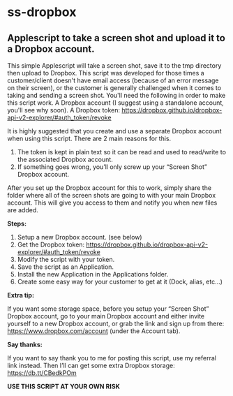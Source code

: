 # ss-dropbox
## Applescript to take a screen shot and upload it to a Dropbox account.
This simple Applescript will take a screen shot, save it to the tmp directory then upload to Dropbox. This script was developed for those times a customer/client doesn't have email access (because of an error message on their screen), or the customer is generally challenged when it comes to taking and sending a screen shot.
You'll need the following in order to make this script work. A Dropbox account (I suggest using a standalone account, you'll see why soon). A Dropbox token: https://dropbox.github.io/dropbox-api-v2-explorer/#auth_token/revoke

It is highly suggested that you create and use a separate Dropbox account when using this script. There are 2 main reasons for this.

1. The token is kept in plain text so it can be read and used to read/write to the associated Dropbox account.
2. If something goes wrong, you’ll only screw up your “Screen Shot” Dropbox account.

After you set up the Dropbox account for this to work, simply share the folder where all of the screen shots are going to with your main Dropbox account. This will give you access to them and notify you when new files are added.

**Steps:**

1. Setup a new Dropbox account. (see below)
2. Get the Dropbox token: https://dropbox.github.io/dropbox-api-v2-explorer/#auth_token/revoke
3. Modify the script with your token.
4. Save the script as an Application.
5. Install the new Application in the Applications folder.
6. Create some easy way for your customer to get at it (Dock, alias, etc…)

**Extra tip:**

If you want some storage space, before you setup your “Screen Shot” Dropbox account, go to your main Dropbox account and either invite yourself to a new Dropbox account, or grab the link and sign up from there: https://www.dropbox.com/account (under the Account tab).

**Say thanks:**

If you want to say thank you to me for posting this script, use my referral link instead. Then I’ll can get some extra Dropbox storage: https://db.tt/CBedkPOm

**USE THIS SCRIPT AT YOUR OWN RISK**
